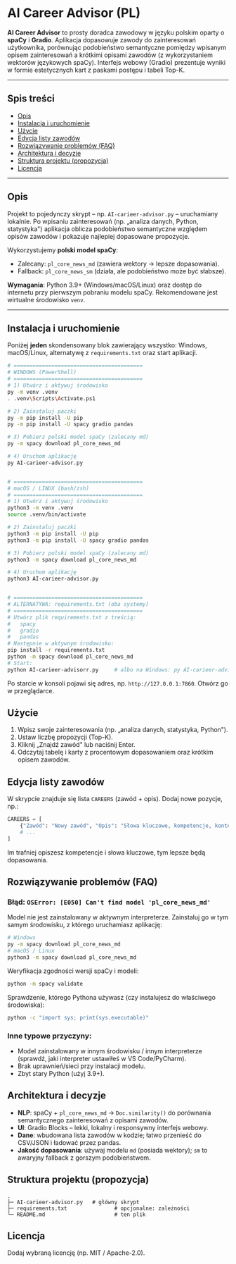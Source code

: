 # AI Career Advisor (PL)

**AI Career Advisor** to prosty doradca zawodowy w języku polskim oparty o **spaCy** i **Gradio**. Aplikacja dopasowuje zawody do zainteresowań użytkownika, porównując podobieństwo semantyczne pomiędzy wpisanym opisem zainteresowań a krótkimi opisami zawodów (z wykorzystaniem wektorów językowych spaCy). Interfejs webowy (Gradio) prezentuje wyniki w formie estetycznych kart z paskami postępu i tabeli Top-K.

---

## Spis treści
- [Opis](#opis)
- [Instalacja i uruchomienie](#instalacja-i-uruchomienie)
- [Użycie](#użycie)
- [Edycja listy zawodów](#edycja-listy-zawodów)
- [Rozwiązywanie problemów (FAQ)](#rozwiązywanie-problemów-faq)
- [Architektura i decyzje](#architektura-i-decyzje)
- [Struktura projektu (propozycja)](#struktura-projektu-propozycja)
- [Licencja](#licencja)

---

## Opis
Projekt to pojedynczy skrypt – np. `AI-carieer-advisor.py` – uruchamiany lokalnie. Po wpisaniu zainteresowań (np. „analiza danych, Python, statystyka") aplikacja oblicza podobieństwo semantyczne względem opisów zawodów i pokazuje najlepiej dopasowane propozycje.

Wykorzystujemy **polski model spaCy**:
- Zalecany: `pl_core_news_md` (zawiera wektory → lepsze dopasowania).
- Fallback: `pl_core_news_sm` (działa, ale podobieństwo może być słabsze).

**Wymagania**: Python 3.9+ (Windows/macOS/Linux) oraz dostęp do internetu przy pierwszym pobraniu modelu spaCy. Rekomendowane jest wirtualne środowisko `venv`.

---

## Instalacja i uruchomienie

Poniżej **jeden** skondensowany blok zawierający wszystko: Windows, macOS/Linux, alternatywę z `requirements.txt` oraz start aplikacji.

```bash
# =========================================
# WINDOWS (PowerShell)
# =========================================
# 1) Utwórz i aktywuj środowisko
py -m venv .venv
. .venv\Scripts\Activate.ps1

# 2) Zainstaluj paczki
py -m pip install -U pip
py -m pip install -U spacy gradio pandas

# 3) Pobierz polski model spaCy (zalecany md)
py -m spacy download pl_core_news_md

# 4) Uruchom aplikację
py AI-carieer-advisor.py


# =========================================
# macOS / LINUX (bash/zsh)
# =========================================
# 1) Utwórz i aktywuj środowisko
python3 -m venv .venv
source .venv/bin/activate

# 2) Zainstaluj paczki
python3 -m pip install -U pip
python3 -m pip install -U spacy gradio pandas

# 3) Pobierz polski model spaCy (zalecany md)
python3 -m spacy download pl_core_news_md

# 4) Uruchom aplikację
python3 AI-carieer-advisor.py


# =========================================
# ALTERNATYWA: requirements.txt (oba systemy)
# =========================================
# Utwórz plik requirements.txt z treścią:
#   spacy
#   gradio
#   pandas
# Następnie w aktywnym środowisku:
pip install -r requirements.txt
python -m spacy download pl_core_news_md
# Start:
python AI-carieer-advisorr.py     # albo na Windows: py AI-carieer-advisor.py
```

Po starcie w konsoli pojawi się adres, np. `http://127.0.0.1:7860`. Otwórz go w przeglądarce.

## Użycie

1. Wpisz swoje zainteresowania (np. „analiza danych, statystyka, Python").
2. Ustaw liczbę propozycji (Top-K).
3. Kliknij „Znajdź zawód" lub naciśnij Enter.
4. Odczytaj tabelę i karty z procentowym dopasowaniem oraz krótkim opisem zawodów.

## Edycja listy zawodów

W skrypcie znajduje się lista `CAREERS` (zawód + opis). Dodaj nowe pozycje, np.:

```python
CAREERS = [
    {"Zawód": "Nowy zawód", "Opis": "Słowa kluczowe, kompetencje, kontekst pracy..."},
    # ...
]
```

Im trafniej opiszesz kompetencje i słowa kluczowe, tym lepsze będą dopasowania.

## Rozwiązywanie problemów (FAQ)

### Błąd: `OSError: [E050] Can't find model 'pl_core_news_md'`

Model nie jest zainstalowany w aktywnym interpreterze. Zainstaluj go w tym samym środowisku, z którego uruchamiasz aplikację:

```bash
# Windows
py -m spacy download pl_core_news_md
# macOS / Linux
python3 -m spacy download pl_core_news_md
```

Weryfikacja zgodności wersji spaCy i modeli:

```bash
python -m spacy validate
```

Sprawdzenie, którego Pythona używasz (czy instalujesz do właściwego środowiska):

```bash
python -c "import sys; print(sys.executable)"
```

### Inne typowe przyczyny:

- Model zainstalowany w innym środowisku / innym interpreterze (sprawdź, jaki interpreter ustawiłeś w VS Code/PyCharm).
- Brak uprawnień/sieci przy instalacji modelu.
- Zbyt stary Python (użyj 3.9+).

## Architektura i decyzje

- **NLP**: spaCy + `pl_core_news_md` → `Doc.similarity()` do porównania semantycznego zainteresowań z opisami zawodów.
- **UI**: Gradio Blocks – lekki, lokalny i responsywny interfejs webowy.
- **Dane**: wbudowana lista zawodów w kodzie; łatwo przenieść do CSV/JSON i ładować przez pandas.
- **Jakość dopasowania**: używaj modelu `md` (posiada wektory); `sm` to awaryjny fallback z gorszym podobieństwem.

## Struktura projektu (propozycja)

```
.
├─ AI-carieer-advisor.py   # główny skrypt
├─ requirements.txt               # opcjonalne: zależności
└─ README.md                      # ten plik
```

## Licencja

Dodaj wybraną licencję (np. MIT / Apache-2.0).

